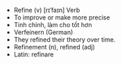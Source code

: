 - Refine (v)	[rɪˈfaɪn]	Verb
- To improve or make more precise
- Tinh chỉnh, làm cho tốt hơn
- Verfeinern (German)
- They refined their theory over time.
- Refinement (n), refined (adj)
- Latin: refinare